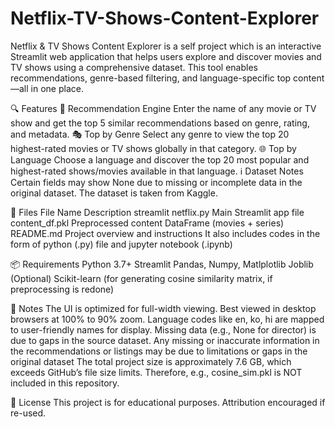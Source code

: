 # Netflix-TV-Shows-Content-Explorer
Netflix &amp; TV Shows Content Explorer is a self project which is an interactive Streamlit web application that helps users explore and discover movies and TV shows using a comprehensive dataset. This tool enables recommendations, genre-based filtering, and language-specific top content—all in one place.

🔍 Features
🔎 Recommendation Engine
Enter the name of any movie or TV show and get the top 5 similar recommendations based on genre, rating, and metadata.
🎭 Top by Genre
Select any genre to view the top 20 highest-rated movies or TV shows globally in that category.
🌐 Top by Language
Choose a language and discover the top 20 most popular and highest-rated shows/movies available in that language.
ℹ️ Dataset Notes
Certain fields may show None due to missing or incomplete data in the original dataset. The dataset is taken from Kaggle.

📁 Files
File Name	              Description
streamlit netflix.py	  Main Streamlit app file
content_df.pkl	        Preprocessed content DataFrame (movies + series)
README.md	              Project overview and instructions
It also includes codes in the form of python (.py) file and jupyter notebook (.ipynb)


📦 Requirements
Python 3.7+
Streamlit
Pandas, Numpy, Matlplotlib
Joblib
(Optional) Scikit-learn (for generating cosine similarity matrix, if preprocessing is redone)

📌 Notes
The UI is optimized for full-width viewing. Best viewed in desktop browsers at 100% to 90% zoom.
Language codes like en, ko, hi are mapped to user-friendly names for display.
Missing data (e.g., None for director) is due to gaps in the source dataset.
Any missing or inaccurate information in the recommendations or listings may be due to limitations or gaps in the original dataset
The total project size is approximately 7.6 GB, which exceeds GitHub’s file size limits. Therefore, e.g., cosine_sim.pkl is NOT included in this repository.

📄 License
This project is for educational purposes. Attribution encouraged if re-used.

